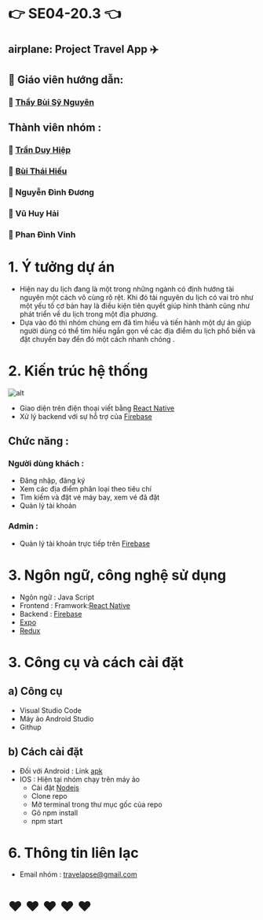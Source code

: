 # :point_right: SE04-20.3 :point_left:
## airplane: Project Travel App :airplane: 
## :hospital: Giáo viên hướng dẫn: 
### :man: [Thầy Bùi Sỹ Nguyên](https://www.facebook.com/groups/3090155857777168/user/614170901/)
## Thành viên nhóm :
### :boy:  [Trần Duy Hiệp](https://www.facebook.com/duyhiep2519)
### :boy:  [Bùi Thái Hiếu](https://www.facebook.com/lionel1120/)
### :boy:  Nguyễn Đình Đương
### :boy:  Vũ Huy Hải
### :boy:  Phan Đình Vinh

# 1. Ý tưởng dự án
* Hiện nay du lịch đang là một trong những ngành có định hướng tài nguyên một cách vô cùng rõ rệt. Khi đó tài nguyên du lịch có vai trò như một yếu tố cơ bản hay là điều kiện tiên quyết giúp hình thành cũng như phát triển về du lịch trong một địa phương.
* Dựa vào đó thì nhóm chúng em đã tìm hiểu và tiến hành một dự án giúp người dùng có thể tìm hiểu ngắn gọn về các địa điểm du lịch phổ biến và đặt chuyến bay đến đó một cách nhanh chóng .
# 2. Kiến trúc hệ thống

![alt](https://scontent.fhan2-1.fna.fbcdn.net/v/t1.15752-9/133816867_314326413225670_7406264670737708448_n.png?_nc_cat=101&ccb=2&_nc_sid=ae9488&_nc_ohc=3NweuzsZrgoAX_dtdKD&_nc_ht=scontent.fhan2-1.fna&oh=602b1e4bf5d5fa5beb3f129616caba66&oe=60155E74)
*  Giao diện trên điện thoại viết bằng [React Native](https://reactnative.dev) 
*  Xử lý backend với sự hỗ trợ của [Firebase](https://firebase.google.com)
## Chức năng :
### Người dùng khách : 
* Đăng nhập, đăng ký
* Xem các địa điểm phân loại theo tiêu chí
* Tìm kiếm và đặt vé máy bay, xem vé đã đặt
* Quản lý tài khoản
### Admin :
* Quản lý tài khoản trực tiếp trên [Firebase](https://firebase.google.com)

# 3. Ngôn ngữ, công nghệ sử dụng
*  Ngôn ngữ : Java Script
*  Frontend : Framwork:[React Native](https://reactnative.dev) 
*  Backend : [Firebase](https://firebase.google.com)
*  [Expo](https://docs.expo.io/) 
*  [Redux](https://redux.js.org/)
# 3. Công cụ và cách cài đặt
## a) Công cụ
* Visual Studio Code
* Máy ảo Android Studio
* Githup
## b) Cách cài đặt
*  Đối với Android : Link [apk](https://drive.google.com/file/d/1s4uLdiyt8gNuwmnSXlGBB4DOVrN-aRxj/view?usp=sharing)
*  IOS : Hiện tại nhóm chạy trên máy ảo
   - Cài đặt [Nodejs](https://nodejs.org/en)
   - Clone repo 
   - Mở terminal trong thư mục gốc của repo
   - Gõ npm install
   - npm start
# 6. Thông tin liên lạc
* Email nhóm : travelapse@gmail.com
# :heart: :heart: :heart: :heart: :heart:

